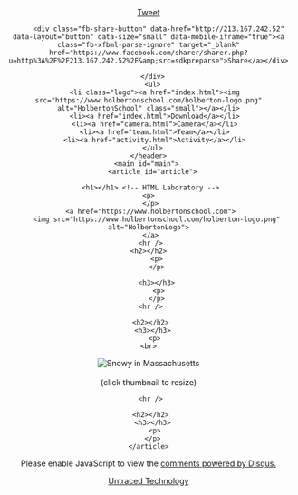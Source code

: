 <DOCTYPE html>
<html>
  <head>
    <link rel="icon" 
      type="image/png" 
      href="https://i.imgur.com/7AApyyT.jpg">
    <link href="holberton.css" rel="stylesheet">
    <link href="styles.css" rel="stylesheet">
    <meta charset="UTF-8">
    <meta name="description" content="Shoutout App - index">
    <meta name="author" content="Untraced Technology">
    <meta name="viewport" content="width=device-width, initial-scale=1.0">
    <title>
      Shoutout
    </title>
  </head>
  <body class="works_on_smartphone" id="body">
<div id="fb-root"></div>
<script>(function(d, s, id) {
  var js, fjs = d.getElementsByTagName(s)[0];
  if (d.getElementById(id)) return;
  js = d.createElement(s); js.id = id;
  js.src = 'https://connect.facebook.net/en_US/sdk.js#xfbml=1&version=v2.11';
  fjs.parentNode.insertBefore(js, fjs);
}(document, 'script', 'facebook-jssdk'));</script>
    <header id="header">
<div class="right">
        <a href="https://twitter.com/share?ref_src=twsrc%5Etfw" class="twitter-share-button" data-show-count="false">Tweet</a><script async src="https://platform.twitter.com/widgets.js" charset="utf-8"></script><br>
      
                        
         <div class="fb-share-button" data-href="http://213.167.242.52" data-layout="button" data-size="small" data-mobile-iframe="true"><a class="fb-xfbml-parse-ignore" target="_blank" href="https://www.facebook.com/sharer/sharer.php?u=http%3A%2F%2F213.167.242.52%2F&amp;src=sdkpreparse">Share</a></div>

      </div>
      <ul>
       <li class="logo"><a href="index.html"><img src="https://www.holbertonschool.com/holberton-logo.png" alt="HolbertonSchool" class="small"></a></li>
       <li><a href="index.html">Download</a></li>
       <li><a href="camera.html">Camera</a></li>
       <li><a href="team.html">Team</a></li>
       <li><a href="activity.html">Activity</a></li>
      </ul>
    </header>
    <main id="main"> 
      <article id="article">

     <h1></h1> <!-- HTML Laboratory -->
     <p> 
     </p>
     <a href="https://www.holbertonschool.com">
        <img src="https://www.holbertonschool.com/holberton-logo.png" alt="HolbertonLogo">
     </a>
     <hr />
     <h2></h2> 
        <p>
        </p>

        <h3></h3>
         <p>
        </p>
     <hr />

     <h2></h2>
      <h3></h3>
        <p> 
	<br>
 <img class="small" id="smart_thumbnail" src="https://i.imgur.com/MvyzqGv.jpg" alt="Snowy in Massachusetts"><br>	
(click thumbnail to resize)<br>
        </p>
       
     <hr />

     <h2></h2>
      <h3></h3>
       <p>
      </p>
    </article>
   <aside id="aside"><div id="disqus_thread">
<script>

(function() { // DON'T EDIT BELOW THIS LINE
var d = document, s = d.createElement('script');
s.src = 'https://htmllab.disqus.com/embed.js';
s.setAttribute('data-timestamp', +new Date());
(d.head || d.body).appendChild(s);
})();
</script>
<noscript>Please enable JavaScript to view the <a href="https://disqus.com/?ref_noscript">comments powered by Disqus.</a></noscript>
</div>
</aside>
   </main>
   <footer id="footer"><p><a href="https://twitter.com/@JsonBurke" target="_blank">Untraced Technology</a></p></footer>
  </body>
</html>

